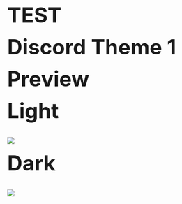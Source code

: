 <FONT size="80pt"><B>TEST</FONT></B>

<FONT size="50pt"><B>Discord Theme 1</FONT></B>

<FONT size="40pt"><B>Preview </FONT></B>

<FONT size="20pt"><B>Light</FONT></B>

<p><br /><img src="https://gyazo.com/4cd5202e77951c7b03bd0fe26d218c05.jpg"/></p>

<FONT size="20pt"><B>Dark</FONT></B>

<p><br /><img src="https://gyazo.com/b093eb861da9c4b5e2692a9f243a2d51.jpg"/></p>
